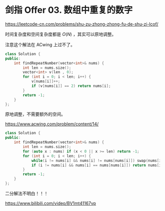 # 剑指 Offer 03. 数组中重复的数字

https://leetcode-cn.com/problems/shu-zu-zhong-zhong-fu-de-shu-zi-lcof/

时间复杂度和空间复杂度都是 $O(N)$ ，其实可以原地调整。

注意这个解法在 ACwing 上过不了。

```cpp
class Solution {
public:
    int findRepeatNumber(vector<int>& nums) {
        int len = nums.size();
        vector<int> v(len , 0);
        for (int i = 0; i < len; i++) {
            v[nums[i]]++;
            if (v[nums[i]] == 2) return nums[i];
        }
        return -1;
    }
};
```

原地调整，不需要额外的空间。

https://www.acwing.com/problem/content/14/

```cpp
class Solution {
public:
    int findRepeatNumber(vector<int>& nums) {
        int len = nums.size();
        for (auto x : nums) if (x < 0 || x >= len) return -1;
        for (int i = 0; i < len; i++) {
            while(i != nums[i] && nums[i] != nums[nums[i]]) swap(nums[i] , nums[nums[i]]);
            if (i != nums[i] && nums[i] == nums[nums[i]]) return nums[i];
        }
        return -1;
    }
};
```


二分解法不明白！！！

https://www.bilibili.com/video/BV1mt41167vp

